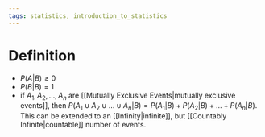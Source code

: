 ```yaml
---
tags: statistics, introduction_to_statistics
---
```


# Definition

- $P(A | B) \geq 0$
- $P(B | B) = 1$
- if $A_1, A_2, \dots, A_n$ are [[Mutually Exclusive Events|mutually exclusive events]], then $P(A_1 \cup A_2 \cup \dots \cup A_n | B) = P(A_1 | B) + P(A_2 | B) + \dots + P(A_n | B)$. This can be extended to an [[Infinity|infinite]], but [[Countably Infinite|countable]] number of events.